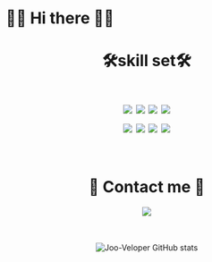 # 👋👋 Hi there 👋👋

<div align="center" bgcolor="black">


<h1><Center>🛠skill set🛠</Center><h1/>
   
<div>
<img src="https://img.shields.io/badge/Java-007396?style=flat-square&logo=Java&logoColor=white"/>
<img src="https://img.shields.io/badge/SpringFramework-6DB33F?style=flat-square&logo=Spring&logoColor=white"/>
<img src="https://img.shields.io/badge/MySQL-4479A1?style=flat-square&logo=MySQL&logoColor=white"/>
<img src="https://img.shields.io/badge/HTML5-E34F26?style=flat-square&logo=HTML5&logoColor=white"/><br/>
<img src="https://img.shields.io/badge/CSS3-1572B6?style=flat-square&logo=CSS3&logoColor=white"/>
<img src="https://img.shields.io/badge/JavaScript-F7DF1E?style=flat-square&logo=JavaScript&logoColor=white""/>
<img src="https://img.shields.io/badge/Python-3776AB?style=flat-square&logo=python&logoColor=white""/>
<img src="https://img.shields.io/badge/Node.js-339933?style=flat-square&logo=nodedotjs&logoColor=white"/>
</div>



 <br />
 
<h1 align="center"> 💌 Contact me 💌 </h1>
  <p align="center">
   <a href="psjoo3515@gmail.com">
    <img src="https://img.shields.io/badge/Gmail-d14836?style=flat-square&logo=Gmail&logoColor=white&link=mailto:psjoo3515@gmail.com"
        style="height : auto; margin-left : 10px; margin-right : 10px;"/></a>


<br/>
<br/>
<br/>


![Joo-Veloper GitHub stats](https://github-readme-stats.vercel.app/api?username=Joo-Veloper&theme=dark&show_icons=true)


<!--
**Joo-Veloper/Joo-Veloper** is a ✨ _special_ ✨ repository because its `README.md` (this file) appears on your GitHub profile.

Here are some ideas to get you started:

- 🔭 I’m currently working on ...
- 🌱 I’m currently learning ...
- 👯 I’m looking to collaborate on ...
- 🤔 I’m looking for help with ...
- 💬 Ask me about ...
- 📫 How to reach me: ...
- 😄 Pronouns: ...
- ⚡ Fun fact: ...
-->
